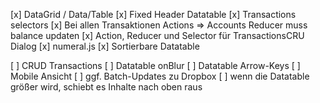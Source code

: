 [x] DataGrid / Data/Table
[x] Fixed Header Datatable
[x] Transactions selectors
[x] Bei allen Transaktionen Actions => Accounts Reducer muss balance updaten
[x] Action, Reducer und Selector für TransactionsCRU Dialog
[x] numeral.js
[x] Sortierbare Datatable

[ ] CRUD Transactions
[ ] Datatable onBlur
[ ] Datatable Arrow-Keys
[ ] Mobile Ansicht
[ ] ggf. Batch-Updates zu Dropbox
[ ] wenn die Datatable größer wird, schiebt es Inhalte nach oben raus